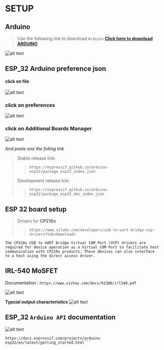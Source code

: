 # __SETUP__

## Arduino 
> Use the following link to download `Arduino` [__Click here to download ARDUINO__](https://www.arduino.cc/en/software)

![alt text](images/image.png)

## ESP_32 Arduino preference json

#### click on file
![alt text](images/image-3.png)

### click on preferences
![alt text](images/image-4.png)

### click on Additional Boards Manager 
![alt text](images/image-5.png)

_And paste one the folling link_

> Stable release link: 
>> `https://espressif.github.io/arduino-esp32/package_esp32_index.json`

>Development release link:
>> `https://espressif.github.io/arduino-esp32/package_esp32_dev_index.json`



## __ESP 32 board setup__

> Drivers for __CP210x__
>> `https://www.silabs.com/developers/usb-to-uart-bridge-vcp-drivers?tab=downloads`

```
The CP210x USB to UART Bridge Virtual COM Port (VCP) drivers are required for device operation as a Virtual COM Port to facilitate host communication with CP210x products. These devices can also interface to a host using the direct access driver.
```

## __IRL-540 MoSFET__

Documentation :
`https://www.vishay.com/docs/91300/irl540.pdf`

![alt text](images/image-6.png)

__Typcial output characteristics__
![alt text](images/image-7.png)


## ESP_32 __`Arduino API`__ documentation 
![alt text](images/image-9.png)
```
https://docs.espressif.com/projects/arduino-esp32/en/latest/getting_started.html```

